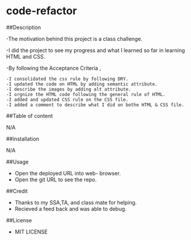 # code-refactor
##Description

-The motivation behind this project is a class challenge.

-I did the project to see my progress and what I learned so far in learning HTML and CSS.

-By following the Acceptance Criteria , 

    -I consolidated the css rule by following DRY.
    -I updated the code on HTML by adding semantic attribute.
    -I describe the images by adding alt attribute.
    -I orgnize the HTML code following the general rule of HTML.
    -I added and updated CSS rule on the CSS file.
    -I added a comment to describe what I did on bothe HTML & CSS file.

##Table of content

N/A

##installation

N/A

##Usage
  - Open the deployed URL into web- browser.
  - Open the git URL to see the repo.


##Credit

  - Thanks to my SSA,TA, and class mate for helping.
  - Recieved a feed back and was able to debug.

##License

 - MIT LICENSE